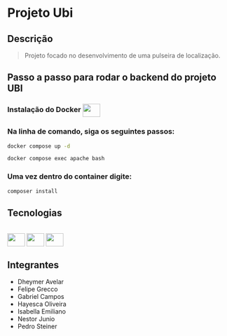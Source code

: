 # Projeto Ubi

## Descrição 
>Projeto focado no desenvolvimento de uma pulseira de localização.

## Passo a passo para rodar o backend do projeto UBI
### Instalação do Docker  <img align="center" height="30" width="40" src="https://cdn.jsdelivr.net/gh/devicons/devicon/icons/docker/docker-original.svg" />
### Na linha de comando, siga os seguintes passos:
```bash
docker compose up -d
```
```bash
docker compose exec apache bash
```
### Uma vez dentro do container digite:
```bash
composer install
```


## Tecnologias 
<div style="display: inline-block"><br>
  <img align="center" height="30" width="40" src="https://cdn.jsdelivr.net/gh/devicons/devicon/icons/apache/apache-original.svg" />
  <img align="center" height="30" width="40" src="https://cdn.jsdelivr.net/gh/devicons/devicon/icons/laravel/laravel-original.svg" />
  <img align="center" height="30" width="40" src="https://cdn.jsdelivr.net/gh/devicons/devicon/icons/docker/docker-original.svg" />
</div>

## Integrantes

-   Dheymer Avelar
-   Felipe Grecco
-   Gabriel Campos
-   Hayesca Oliveira
-   Isabella Emiliano
-   Nestor Junio
-   Pedro Steiner